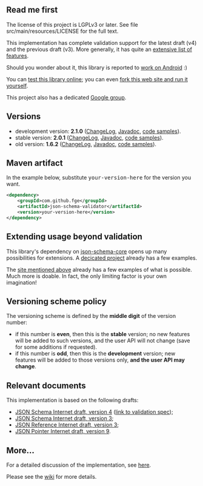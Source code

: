 <h2>Read me first</h2>

<p>The license of this project is LGPLv3 or later. See file src/main/resources/LICENSE for the full
text.</p>

<p>This implementation has complete validation support for the latest draft (v4) and the previous
draft (v3). More generally, it has quite an <a
href="https://github.com/fge/json-schema-validator/wiki/Features">extensive list of features</a>.<p>

<p>Should you wonder about it, this library is reported to <a
href="http://stackoverflow.com/questions/14511468/java-android-validate-string-json-against-string-schema">work
on Android</a> :)</p>

<p>You can <a href="http://json-schema-validator.herokuapp.com">test this library online</a>; you
can even <a href="https://github.com/fge/json-schema-validator-demo">fork this web site and run it
yourself</a>.</p>


<p>This project also has a dedicated <a
href="https://groups.google.com/forum/?fromgroups#!forum/json-schema-validator">Google
group</a>.</p>


<h2>Versions</h2>

<ul>
    <li>development version: <b>2.1.0</b> (<a
    href="https://github.com/fge/json-schema-validator/wiki/ChangeLog.devel">ChangeLog</a>, <a
    href="http://fge.github.com/json-schema-validator/old/index.html">Javadoc</a>, <a
    href="http://fge.github.com/json-schema-validator/devel/index.html?com/github/fge/jsonschema/examples/package-summary.html">code
    samples</a>).</li>
    <li>stable version: <b>2.0.1</b> (<a
    href="https://github.com/fge/json-schema-validator/wiki/ChangeLog.stable">ChangeLog</a>, <a
    href="http://fge.github.com/json-schema-validator/old/index.html">Javadoc</a>, <a
    href="http://fge.github.com/json-schema-validator/stable/index.html?com/github/fge/jsonschema/examples/package-summary.html">code
    samples</a>).</li>
    <li>old version: <b>1.6.2</b> (<a
    href="https://github.com/fge/json-schema-validator/wiki/ChangeLog.old">ChangeLog</a>, <a
    href="http://fge.github.com/json-schema-validator/old/index.html">Javadoc</a>, <a
    href="http://fge.github.com/json-schema-validator/old/index.html?com/github/fge/jsonschema/examples/package-summary.html">code
    samples</a>).</li>
</ul>

<h2>Maven artifact</h2>

<p>In the example below, substitute <tt>your-version-here</tt> for the version you want.</p>

```xml
<dependency>
    <groupId>com.github.fge</groupId>
    <artifactId>json-schema-validator</artifactId>
    <version>your-version-here</version>
</dependency>
```

<h2>Extending usage beyond validation</h2>

<p>This library's dependency on <a
href="https://github.com/fge/json-schema-core">json-schema-core</a> opens up many possibilities for
extensions. A <a href="https://github.com/fge/json-schema-processor-examples">decicated project</a>
already has a few examples.</p>

<p>The <a href="http://json-schema-validator.herokuapp.com">site mentioned above</a> already has a
few examples of what is possible. Much more is doable. In fact, the only limiting factor is your own
imagination!</p>

<h2>Versioning scheme policy</h2>

<p>The versioning scheme is defined by the <b>middle digit</b> of the version number:</p>

* if this number is <b>even</b>, then this is the <b>stable</b> version; no new features will be
  added to such versions, and the user API will not change (save for some additions if requested).
* if this number is <b>odd</b>, then this is the <b>development</b> version; new features will be
  added to those versions only, <b>and the user API may change</b>.

<h2>Relevant documents</h2>

<p>This implementation is based on the following drafts:</p>

* <a href="http://tools.ietf.org/html/draft-zyp-json-schema-04">JSON Schema Internet draft, version
  4</a> (<a href="http://tools.ietf.org/html/draft-fge-json-schema-validation-00">link to validation
  spec</a>);
* <a href="http://tools.ietf.org/html/draft-zyp-json-schema-03">JSON Schema Internet draft, version
  3</a>;
* <a href="http://tools.ietf.org/html/draft-pbryan-zyp-json-ref-03">JSON Reference Internet draft,
  version 3</a>;
* <a href="http://tools.ietf.org/html/draft-ietf-appsawg-json-pointer-09">JSON Pointer Internet
  draft, version 9</a>.

<h2>More...</h2>

<p>For a detailed discussion of the implementation, see <a
href="https://github.com/fge/json-schema-validator/wiki/Status">here</a>.</p>

<p>Please see the <a href="https://github.com/fge/json-schema-validator/wiki/">wiki</a> for more
details.</p>

